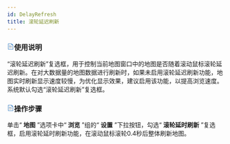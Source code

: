 ```yaml
---
id: DelayRefresh
title: 滚轮延迟刷新
---
```

### ![](../../img/read.gif)使用说明

“滚轮延迟刷新”复选框，用于控制当前地图窗口中的地图是否随着滚动鼠标滚轮延迟刷新。在对大数据量的地图数据进行刷新时，如果未启用滚轮延迟刷新功能，地图实时刷新显示速度较慢，为优化显示效果，建议启用该功能，以提高浏览速度。系统默认勾选“滚轮延迟刷新”复选框。

### ![](../../img/read.gif)操作步骤

单击“ **地图** ”选项卡中“ **浏览** ”组的“ **设置** ”下拉按钮，勾选“ **滚轮延时刷新**
”复选框，启用滚轮延时刷新功能，在滚动鼠标滚轮0.4秒后整体刷新地图。

